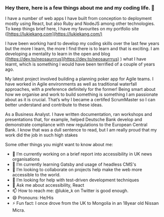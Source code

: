 ### Hey there, here is a few things about me and my coding life. 👋


I have a number of web apps I have built from conception to deployment mostly using React, but also Ruby and NodeJS among other technologies. To keep things brief here, I have my favourites on my portfolio site ([https://lukiekang.com](https://lukiekang.com/)

I have been working hard to develop my coding skills over the last few years but the more I learn, the more I find there is to learn and that is exciting. I am developing a mentality to learn in the open and blog ([https://dev.to/neosaurrrus](https://dev.to/neosaurrrus) ) what I have learnt, which is something I would have been terrified of a couple of years ago.

My latest project involved building a planning poker app for Agile teams. I have worked in Agile environments as well as traditional waterfall approaches, with a preference definitely for the former! Being smart about how we organise and work to build something is something I am passionate about as it is crucial. That’s why I became a certifed ScrumMaster so I can better understand and contribute to these ideas. 

As a Business Analyst. I have written documentation, ran workshops and presentations that, for example, helped Deutsche Bank develop and demonstrate compliance with new regulations to the European Central Bank. I know that was a dull sentence to read, but I am really proud that my work did the job in such high stakes

Some other things you might want to know about me:

- 🔭 I’m currently working on a brief report into accessibility in UK news organisations
- 🌱 I’m currently learning Gatsby and usage of headless CMS's
- 👯 I’m looking to collaborate on projects help make the web more accessible to the world.
- 🤔 I’m looking for help with test-driven development techniques
- 💬 Ask me about accessibility, React
- 📫 How to reach me: @lukie_k on Twitter is good enough.
- 😄 Pronouns: He/His
- ⚡ Fun fact: I once drove from the UK to Mongolia in  an 18year old Nissan Micra.
